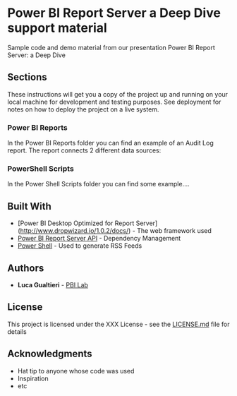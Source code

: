 # Power BI Report Server a Deep Dive support material

Sample code and demo material from our presentation Power BI Report Server: a Deep Dive

## Sections

These instructions will get you a copy of the project up and running on your local machine for development and testing purposes. See deployment for notes on how to deploy the project on a live system.

### Power BI Reports

In the Power BI Reports folder you can find an example of an Audit Log report.
The report connects 2 different data sources:

### PowerShell Scripts

In the Power Shell Scripts folder you can find some example....

## Built With

* [Power BI Desktop Optimized for Report Server] (http://www.dropwizard.io/1.0.2/docs/) - The web framework used
* [Power BI Report Server API](https://maven.apache.org/) - Dependency Management
* [Power Shell](https://rometools.github.io/rome/) - Used to generate RSS Feeds

## Authors

* **Luca Gualtieri** - [PBI Lab](https://pbilab.com)

## License

This project is licensed under the XXX License - see the [LICENSE.md](LICENSE.md) file for details

## Acknowledgments

* Hat tip to anyone whose code was used
* Inspiration
* etc